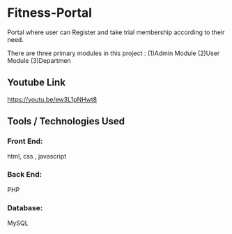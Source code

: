 # Fitness-Portal

Portal where user can Register and take trial membership according to their need.

There are three primary modules in this project : (1)Admin Module (2)User Module (3)Departmen

## Youtube Link
https://youtu.be/ew3L1pNHwt8


## Tools / Technologies Used

### Front End:

html, css , javascript

### Back End:
PHP

### Database:
MySQL
